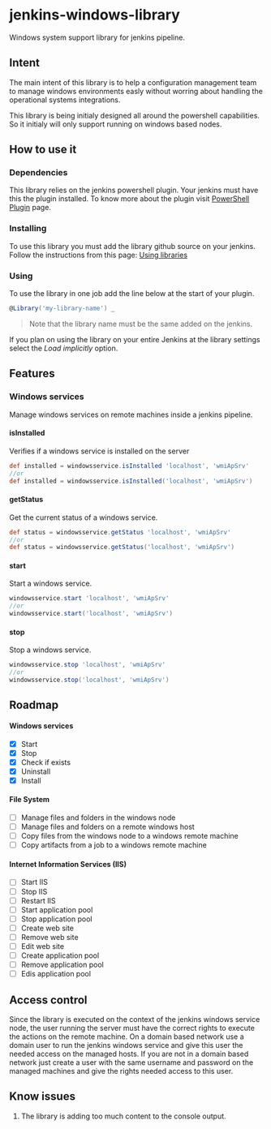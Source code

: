 # jenkins-windows-library
Windows system support library for jenkins pipeline.

## Intent
The main intent of this library is to help a configuration management team to manage windows environments easly without worring about handling the operational systems integrations.

This library is being initialy designed all around the powershell capabilities. So it initialy will only support running on windows based nodes.

## How to use it
### Dependencies
This library relies on the jenkins powershell plugin. Your jenkins must have this the plugin installed. To know more about the plugin visit [PowerShell Plugin](https://wiki.jenkins.io/display/JENKINS/PowerShell+Plugin) page.
### Installing
To use this library you must add the library github source on your jenkins. Follow the instructions from this page: [Using libraries](https://jenkins.io/doc/book/pipeline/shared-libraries/#using-libraries)

### Using
To use the library in one job add the line below at the start of your plugin.
```groovy
@Library('my-library-name') _
```
> Note that the library name must be the same added on the jenkins.

If you plan on using the library on your entire Jenkins at the library settings select the _Load implicitly_ option.

## Features

### Windows services
Manage windows services on remote machines inside a jenkins pipeline.

#### isInstalled
Verifies if a windows service is installed on the server
```groovy
def installed = windowsservice.isInstalled 'localhost', 'wmiApSrv'
//or
def installed = windowsservice.isInstalled('localhost', 'wmiApSrv')
```

#### getStatus
Get the current status of a windows service.
```groovy
def status = windowsservice.getStatus 'localhost', 'wmiApSrv'
//or
def status = windowsservice.getStatus('localhost', 'wmiApSrv')
```

#### start
Start a windows service.
```groovy
windowsservice.start 'localhost', 'wmiApSrv'
//or
windowsservice.start('localhost', 'wmiApSrv')
```

#### stop
Stop a windows service.
```groovy
windowsservice.stop 'localhost', 'wmiApSrv'
//or
windowsservice.stop('localhost', 'wmiApSrv')
```
## Roadmap
#### Windows services
- [x] Start
- [x] Stop
- [x] Check if exists
- [x] Uninstall
- [x] Install
#### File System
- [ ] Manage files and folders in the windows node
- [ ] Manage files and folders on a remote windows host
- [ ] Copy files from the windows node to a windows remote machine
- [ ] Copy artifacts from a job to a windows remote machine
#### Internet Information Services (IIS)
- [ ] Start IIS
- [ ] Stop IIS
- [ ] Restart IIS
- [ ] Start application pool
- [ ] Stop application pool
- [ ] Create web site
- [ ] Remove web site
- [ ] Edit web site
- [ ] Create application pool
- [ ] Remove application pool
- [ ] Edis application pool

## Access control
Since the library is executed on the context of the jenkins windows service node, the user running the server must have the correct rights to execute the actions on the remote machine. On a domain based network use a domain user to run the jenkins windows service and give this user the needed access on the managed hosts. If you are not in a domain based network just create a user with the same username and password on the managed machines and give the rights needed access to this user.

## Know issues
1. The library is adding too much content to the console output.